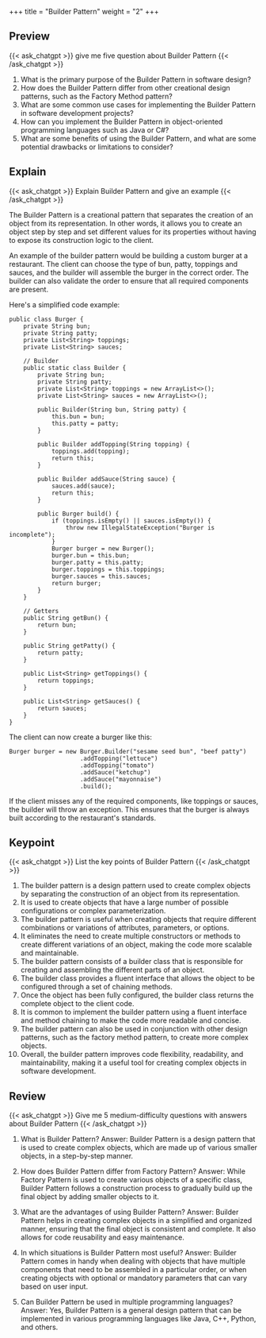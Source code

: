+++
title = "Builder Pattern"
weight = "2"
+++
## Preview
{{< ask_chatgpt >}}
give me five question about Builder Pattern
{{< /ask_chatgpt >}}



1. What is the primary purpose of the Builder Pattern in software design?
2. How does the Builder Pattern differ from other creational design patterns, such as the Factory Method pattern?
3. What are some common use cases for implementing the Builder Pattern in software development projects?
4. How can you implement the Builder Pattern in object-oriented programming languages such as Java or C#?
5. What are some benefits of using the Builder Pattern, and what are some potential drawbacks or limitations to consider?   

## Explain
{{< ask_chatgpt >}}
Explain Builder Pattern and give an example
{{< /ask_chatgpt >}}



The Builder Pattern is a creational pattern that separates the creation of an object from its representation. In other words, it allows you to create an object step by step and set different values for its properties without having to expose its construction logic to the client.

An example of the builder pattern would be building a custom burger at a restaurant. The client can choose the type of bun, patty, toppings and sauces, and the builder will assemble the burger in the correct order. The builder can also validate the order to ensure that all required components are present.

Here's a simplified code example:

```
public class Burger {
    private String bun;
    private String patty;
    private List<String> toppings;
    private List<String> sauces;

    // Builder
    public static class Builder {
        private String bun;
        private String patty;
        private List<String> toppings = new ArrayList<>();
        private List<String> sauces = new ArrayList<>();

        public Builder(String bun, String patty) {
            this.bun = bun;
            this.patty = patty;
        }

        public Builder addTopping(String topping) {
            toppings.add(topping);
            return this;
        }

        public Builder addSauce(String sauce) {
            sauces.add(sauce);
            return this;
        }

        public Burger build() {
            if (toppings.isEmpty() || sauces.isEmpty()) {
                throw new IllegalStateException("Burger is incomplete");
            }
            Burger burger = new Burger();
            burger.bun = this.bun;
            burger.patty = this.patty;
            burger.toppings = this.toppings;
            burger.sauces = this.sauces;
            return burger;
        }
    }

    // Getters
    public String getBun() {
        return bun;
    }

    public String getPatty() {
        return patty;
    }

    public List<String> getToppings() {
        return toppings;
    }

    public List<String> getSauces() {
        return sauces;
    }
}
```

The client can now create a burger like this:

```
Burger burger = new Burger.Builder("sesame seed bun", "beef patty")
                    .addTopping("lettuce")
                    .addTopping("tomato")
                    .addSauce("ketchup")
                    .addSauce("mayonnaise")
                    .build();
```

If the client misses any of the required components, like toppings or sauces, the builder will throw an exception. This ensures that the burger is always built according to the restaurant's standards.   

## Keypoint
{{< ask_chatgpt >}}
List the key points of Builder Pattern
{{< /ask_chatgpt >}}



1. The builder pattern is a design pattern used to create complex objects by separating the construction of an object from its representation.
2. It is used to create objects that have a large number of possible configurations or complex parameterization.
3. The builder pattern is useful when creating objects that require different combinations or variations of attributes, parameters, or options.
4. It eliminates the need to create multiple constructors or methods to create different variations of an object, making the code more scalable and maintainable.
5. The builder pattern consists of a builder class that is responsible for creating and assembling the different parts of an object.
6. The builder class provides a fluent interface that allows the object to be configured through a set of chaining methods.
7. Once the object has been fully configured, the builder class returns the complete object to the client code.
8. It is common to implement the builder pattern using a fluent interface and method chaining to make the code more readable and concise.
9. The builder pattern can also be used in conjunction with other design patterns, such as the factory method pattern, to create more complex objects.
10. Overall, the builder pattern improves code flexibility, readability, and maintainability, making it a useful tool for creating complex objects in software development.   

## Review
{{< ask_chatgpt >}}
Give me 5 medium-difficulty questions with answers about Builder Pattern
{{< /ask_chatgpt >}}



1. What is Builder Pattern?
Answer: Builder Pattern is a design pattern that is used to create complex objects, which are made up of various smaller objects, in a step-by-step manner. 

2. How does Builder Pattern differ from Factory Pattern?
Answer: While Factory Pattern is used to create various objects of a specific class, Builder Pattern follows a construction process to gradually build up the final object by adding smaller objects to it. 

3. What are the advantages of using Builder Pattern?
Answer: Builder Pattern helps in creating complex objects in a simplified and organized manner, ensuring that the final object is consistent and complete. It also allows for code reusability and easy maintenance. 

4. In which situations is Builder Pattern most useful?
Answer: Builder Pattern comes in handy when dealing with objects that have multiple components that need to be assembled in a particular order, or when creating objects with optional or mandatory parameters that can vary based on user input. 

5. Can Builder Pattern be used in multiple programming languages?
Answer: Yes, Builder Pattern is a general design pattern that can be implemented in various programming languages like Java, C++, Python, and others.   

